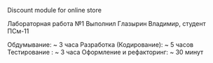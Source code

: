 Discount module for online store

Лабораторная работа №1
Выполнил Глазырин Владимир, студент ПСм-11

Обдумывание: ~ 3 часа
Разработка (Кодирование): ~ 5 часов
Тестирование : ~ 3 часа
Оформление и рефакторинг: ~ 30 минут
